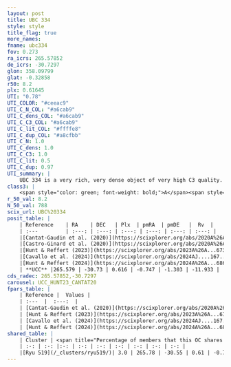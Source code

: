 ```yaml
---
layout: post
title: UBC 334
style: style
title_flag: true
more_names: 
fname: ubc334
fov: 0.273
ra_icrs: 265.57852
de_icrs: -30.7297
glon: 358.09799
glat: -0.32858
r50: 8.2
plx: 0.61645
UTI: "0.78"
UTI_COLOR: "#ceeac9"
UTI_C_N_COL: "#a6cab9"
UTI_C_dens_COL: "#a6cab9"
UTI_C_C3_COL: "#a6cab9"
UTI_C_lit_COL: "#ffffe8"
UTI_C_dup_COL: "#a8cfbb"
UTI_C_N: 1.0
UTI_C_dens: 1.0
UTI_C_C3: 1.0
UTI_C_lit: 0.5
UTI_C_dup: 0.97
UTI_summary: |
    UBC 334 is a very rich, very dense object of very high C3 quality. It is moderately studied in the literature.This is a unique object, which shares a very small percentage of members with at least one previously reported entry.
class3: |
    <span style="color: green; font-weight: bold;">A</span><span style="color: green; font-weight: bold;">A</span>
r_50_val: 8.2
N_50_val: 788
scix_url: UBC%20334
posit_table: |
    | Reference    | RA    | DEC   | Plx  | pmRA  | pmDE   |  Rv  |
    | :---         | :---: | :---: | :---: | :---: | :---: | :---: |
    |[Cantat-Gaudin et al. (2020)](https://scixplorer.org/abs/2020A%26A...640A...1C) | 265.57 | -30.731 | 0.613 | -0.731 | -1.287 | -- |
    |[Castro-Ginard et al. (2020)](https://scixplorer.org/abs/2020A%26A...635A..45C) | 265.557 | -30.739 | 0.615 | -0.722 | -1.278 | -- |
    |[Hunt & Reffert (2023)](https://scixplorer.org/abs/2023A%26A...673A.114H) | 265.613 | -30.722 | 0.614 | -0.756 | -1.315 | -0.676 |
    |[Cavallo et al. (2024)](https://scixplorer.org/abs/2024AJ....167...12C) | 265.575 | -30.726 | 0.615 | -- | -- | -- |
    |[Hunt & Reffert (2024)](https://scixplorer.org/abs/2024A%26A...686A..42H) | 265.613 | -30.722 | 0.614 | -0.756 | -1.315 | -0.676 |
    | **UCC** |265.579 | -30.73 | 0.616 | -0.747 | -1.303 | -11.933 | 
cds_radec: 265.57852,-30.7297
carousel: UCC_HUNT23_CANTAT20
fpars_table: |
    | Reference |  Values |
    | :---  |  :---:  |
    | [Cantat-Gaudin et al. (2020)](https://scixplorer.org/abs/2020A%26A...640A...1C) | `AVNN=3.06, DMNN=11.15, AgeNN=7.3` |
    | [Hunt & Reffert (2023)](https://scixplorer.org/abs/2023A%26A...673A.114H) | `AV50=4.143, diffAV50=2.877, MOD50=10.898, logAge50=7.629` |
    | [Cavallo et al. (2024)](https://scixplorer.org/abs/2024AJ....167...12C) | `AV50=4.2, dMod50=10.85, logAge50=7.79, [Fe/H]50=0.32` |
    | [Hunt & Reffert (2024)](https://scixplorer.org/abs/2024A%26A...686A..42H) | `MassJ=7711.70` |
shared_table: |
    | Cluster | <span title="Percentage of members that this OC shares with the ones listed">%</span>   | RA   | DEC   | Plx   | pmRA  | pmDE  | Rv | UTI |
    | :-: | :-: |:-: | :-: | :-: | :-: | :-: | :-: | :-: |
    |[Ryu 519](/_clusters/ryu519/)| 3.0 | 265.78 | -30.55 | 0.61 | -0.73 | -1.28 | 43.41 |0.35 |
---
```

